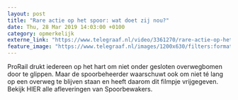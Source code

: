 ```yaml
---
layout: post
title: "Rare actie op het spoor: wat doet zij nou?"
date: Thu, 28 Mar 2019 14:03:00 +0100
category: opmerkelijk
externe_link: "https://www.telegraaf.nl/video/3361270/rare-actie-op-het-spoor-wat-doet-zij-nou"
feature_image: "https://www.telegraaf.nl/images/1200x630/filters:format(jpeg):quality(80)/cdn-kiosk-api.telegraaf.nl/d464ea8c-51ef-11e9-9815-0218eaf05005.jpg"
---
```


<p class="intro">ProRail drukt iedereen op het hart om niet onder gesloten overwegbomen door te glippen. Maar de spoorbeheerder waarschuwt ook om niet té lang op een overweg te blijven staan en heeft daarom dit filmpje vrijgegeven. Bekijk HIER alle afleveringen van Spoorbewakers.</p>

